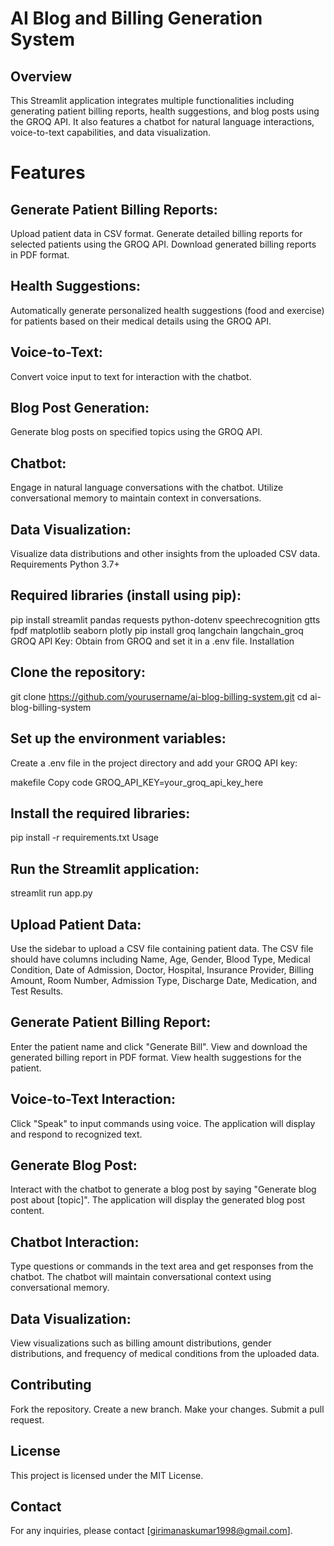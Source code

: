 # AI Blog and Billing Generation System
## Overview
This Streamlit application integrates multiple functionalities including generating patient billing reports, health suggestions, and blog posts using the GROQ API. It also features a chatbot for natural language interactions, voice-to-text capabilities, and data visualization.

# Features
## Generate Patient Billing Reports:

Upload patient data in CSV format.
Generate detailed billing reports for selected patients using the GROQ API.
Download generated billing reports in PDF format.

## Health Suggestions:

Automatically generate personalized health suggestions (food and exercise) for patients based on their medical details using the GROQ API.

## Voice-to-Text:

Convert voice input to text for interaction with the chatbot.

## Blog Post Generation:

Generate blog posts on specified topics using the GROQ API.

## Chatbot:

Engage in natural language conversations with the chatbot.
Utilize conversational memory to maintain context in conversations.

## Data Visualization:

Visualize data distributions and other insights from the uploaded CSV data.
Requirements
Python 3.7+

## Required libraries (install using pip):

pip install streamlit pandas requests python-dotenv speechrecognition gtts fpdf matplotlib seaborn plotly
pip install groq langchain langchain_groq
GROQ API Key: Obtain from GROQ and set it in a .env file.
Installation

## Clone the repository:

git clone https://github.com/yourusername/ai-blog-billing-system.git
cd ai-blog-billing-system

## Set up the environment variables:
Create a .env file in the project directory and add your GROQ API key:

makefile
Copy code
GROQ_API_KEY=your_groq_api_key_here

## Install the required libraries:

pip install -r requirements.txt
Usage

## Run the Streamlit application:

streamlit run app.py

## Upload Patient Data:

Use the sidebar to upload a CSV file containing patient data.
The CSV file should have columns including Name, Age, Gender, Blood Type, Medical Condition, Date of Admission, Doctor, Hospital, Insurance Provider, Billing Amount, Room Number, Admission Type, Discharge Date, Medication, and Test Results.

## Generate Patient Billing Report:

Enter the patient name and click "Generate Bill".
View and download the generated billing report in PDF format.
View health suggestions for the patient.

## Voice-to-Text Interaction:

Click "Speak" to input commands using voice.
The application will display and respond to recognized text.

## Generate Blog Post:

Interact with the chatbot to generate a blog post by saying "Generate blog post about [topic]".
The application will display the generated blog post content.
 
 ## Chatbot Interaction:

Type questions or commands in the text area and get responses from the chatbot.
The chatbot will maintain conversational context using conversational memory.

## Data Visualization:

View visualizations such as billing amount distributions, gender distributions, and frequency of medical conditions from the uploaded data.

## Contributing
Fork the repository.
Create a new branch.
Make your changes.
Submit a pull request.

## License
This project is licensed under the MIT License.

## Contact
For any inquiries, please contact [girimanaskumar1998@gmail.com].
